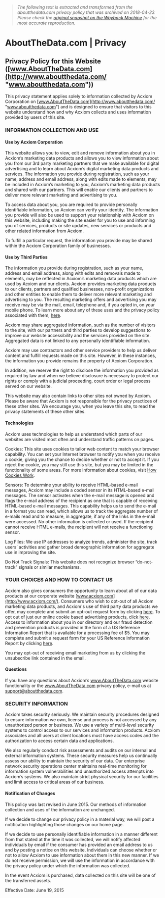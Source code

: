 > *The following text is extracted and transformed from the aboutthedata.com privacy policy that was archived on 2018-04-23. Please check the [original snapshot on the Wayback Machine](https://web.archive.org/web/20180423001017id_/https%3A//aboutthedata.com/privacy) for the most accurate reproduction.*

# AboutTheData.com | Privacy

## Privacy Policy for this Website ([www.AboutTheData.com](http://www.aboutthedata.com/ "www.aboutthedata.com"))

This privacy statement applies solely to information collected by Acxiom Corporation on [www.AboutTheData.com](http://www.aboutthedata.com/ "www.aboutthedata.com") and is designed to ensure that visitors to this website understand how and why Acxiom collects and uses information provided by users of this site.

### INFORMATION COLLECTION AND USE

#### Use by Acxiom Corporation

This website allows you to view, edit and remove information about you in Acxiom’s marketing data products and allows you to view information about you from our 3rd party marketing partners that we make available for digital advertising and to learn about Acxiom’s digital marketing data products and services. The information you provide during registration, such as your name, address and email address, along with edits made to elements, may be included in Acxiom’s marketing to you, Acxiom’s marketing data products and shared with our partners. This will enable our clients and partners to deliver more relevant marketing and advertising to you. 

To access data about you, you are required to provide personally identifiable information, so Acxiom can verify your identity. The information you provide will also be used to support your relationship with Acxiom on this website, including making the site easier for you to use and informing you of services, products or site updates, new services or products and other related information from Acxiom.

To fulfill a particular request, the information you provide may be shared within the Acxiom Corporation family of businesses. 

#### Use by Third Parties

The information you provide during registration, such as your name, address and email address, along with edits and removals made to elements, may be reflected in Acxiom’s marketing data products which are used by Acxiom and our clients. Acxiom provides marketing data products to our clients, partners and qualified businesses, non-profit organizations and other entities to enable them to deliver more relevant marketing and advertising to you. The resulting marketing offers and advertising you may receive may be via the mail, email, telephone and, if you opted in, on your mobile phone. To learn more about any of these uses and the privacy policy associated with them, [here](http://acxiom.com/about-acxiom/privacy/).

Acxiom may share aggregated information, such as the number of visitors to the site, with our partners and third parties to develop suggestions to improve our website accessibility and the services provided on the site. Aggregated data is not linked to any personally identifiable information.

Acxiom may use contractors and other service providers to help us deliver content and fulfill requests made on this site. However, in these instances, the information you provide remains the property of Acxiom Corporation.

In addition, we reserve the right to disclose the information you provided as required by law and when we believe disclosure is necessary to protect our rights or comply with a judicial proceeding, court order or legal process served on our website.

This website may also contain links to other sites not owned by Acxiom. Please be aware that Acxiom is not responsible for the privacy practices of these other sites. We encourage you, when you leave this site, to read the privacy statements of these other sites.

#### Technologies

Acxiom uses technologies to help us understand which parts of our websites are visited most often and understand traffic patterns on pages.

Cookies: This site uses cookies to tailor web content to match your browser capability. You can set your Internet browser to notify you when you receive a cookie, giving you the chance to decide whether or not to accept it. If you reject the cookie, you may still use this site, but you may be limited in the functionality of some areas. For more information about cookies, visit [How Cookies Work](http://www.acxiom.com/About-Acxiom/Privacy/How-Cookies-Work/).

Sensors: To determine your ability to receive HTML-based e-mail messages, Acxiom may include a coded sensor in its HTML-based e-mail messages. The sensor activates when the e-mail message is opened and flags the e-mail address of the recipient as one that is capable of receiving HTML-based e-mail messages. This capability helps us to send the e-mail in a format you can read, which allows us to track the aggregate number of e-mails read and to measure, in aggregate, if any of the links in the e-mail were accessed. No other information is collected or used. If the recipient cannot receive HTML e-mails, the recipient will not receive a functioning sensor.

Log Files: We use IP addresses to analyze trends, administer the site, track users’ activities and gather broad demographic information for aggregate use in improving the site. 

Do Not Track Signals: This website does not recognize browser “do-not-track” signals or similar mechanisms. 

### YOUR CHOICES AND HOW TO CONTACT US

Acxiom also gives consumers the opportunity to learn about all of our data products at our corporate website [www.acxiom.com](http://www.acxiom.com/). Consumers who wish to opt-out of all Acxiom marketing data products, and Acxiom's use of third party data products we offer, may complete and submit an opt-out request form by clicking [here](https://isapps.acxiom.com/optout/optout.aspx). To opt out of just our online cookie based advertising products, click [here](https://liveramp.com/opt_out/). Access to information about you in our directory and our fraud detection and prevention products is provided in the form of a US Reference Information Report that is available for a processing fee of $5. You may complete and submit a request form for your US Reference Information Report by clicking [here](http://acxiom.com/about-acxiom/privacy/us-reference-info-report/). 

You may opt-out of receiving email marketing from us by clicking the unsubscribe link contained in the email.

#### Questions

If you have any questions about Acxiom’s www.AboutTheData.com website functionality or the www.AboutTheData.com privacy policy, e-mail us at [support@aboutthedata.com](mailto:support@aboutthedata.com). 

### SECURITY INFORMATION

Acxiom takes security seriously. We maintain security procedures designed to ensure information we own, license and process is not accessed by any unauthorized person or business. We use a variety of multi-level security systems to control access to our services and information products. Acxiom associates and all users at client locations must have access codes and the authorization to access certain data and applications.

We also regularly conduct risk assessments and audits on our internal and external information systems. These security measures help us continually assess our ability to maintain the security of our data. Our enterprise network security operations center maintains real-time monitoring for information system vulnerabilities and unauthorized access attempts into Acxiom’s systems. We also maintain strict physical security for our facilities and limit access to critical areas of our business.

#### Notification of Changes

This policy was last revised in June 2015. Our methods of information collection and uses of the information are unchanged.

If we decide to change our privacy policy in a material way, we will post a notification highlighting those changes on our home page.

If we decide to use personally identifiable information in a manner different from that stated at the time it was collected, we will notify affected individuals by email if the consumer has provided an email address to us and by posting a notice on this website. Individuals can choose whether or not to allow Acxiom to use information about them in this new manner. If we do not receive permission, we will use the information in accordance with the privacy policy under which the information was collected.

In the event Acxiom is purchased, data collected on this site will be one of the transferred assets.

Effective Date: June 19, 2015
